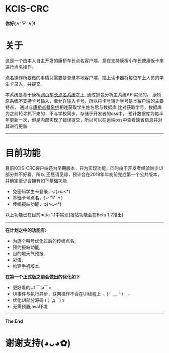 # KCIS-CRC

__你好(〃'▽'〃)!__

# 关于

这是一个由本人自主开发的康桥车长点名客户端，意在支持康桥小车长使用饭卡来进行点名操作。

点名操作所要做的事情只需要是登录本地客户端，插上读卡器将每位车上人员的学生卡录入，并提交。

本系统是基于康桥[网页车长点名系统](http://portal.kcisec.com/rollcall)之上,
通过抓包分析主系统API实现的。
康桥原系统不支持卡号输入，至允许输入卡号，所以将卡号转为学号是本客户端的主要特点，
通过与[康桥点餐系统](http://ordering.kcisec.com/chaxun.asp)相连获取学生姓名后与数据库
比对获取学号，数据库为之前轮寻抓下来的，不与学校同步，存储于开发者的oss中，
预计数据库为每半年更新一次，但是内部实现了错误提交，所以可以在远端oss中查看缺省信息并对其进行更新

----------------------------------------------------------------------------------

# 目前功能

目前KCIS-CRC客户端还为早期版本，只为实现功能，同时由于开发者经验尚少UI部分并不好看，所以
还恳请见谅，预计会在2018年年初前完成第一个公共版本，并确定至少会拥有如下基础功能

* 免密码学生卡登录，φ(>ω<*)
* 基础卡号点名，(〃'▽'〃)
* 传统报站功能，φ(>ω<*)

以上功能已在目前beta 1.1中实现(报站功能会在Beta 1.2推出)

----------------------------------------------------------------------------------

__在计划之中的功能有:__

* 为逐个叫号优化过后的传统点名,
* 预约报站功能,
* 目的地天气预报,
* 彩蛋,
* 构建手机版本.


__在第一个正式版之前会做出的优化如下__
* 更好看的UI ￣ω￣=
* UI事件与执行异步，联网操作不会在UI线程上 ╮(╯﹏╰）╭
* 优化UI部分源码 (；´д｀)ゞ
* 无需预置java环境

----------------------------------------------------------------------------------
__The End__
# 谢谢支持(◕ᴗ◕✿)
